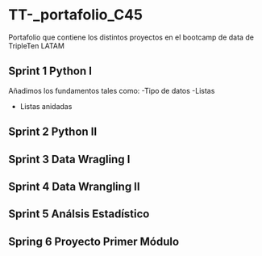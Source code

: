 # TT-_portafolio_C45
Portafolio que contiene los distintos proyectos en el bootcamp de data de TripleTen LATAM


## Sprint 1 Python I
Añadimos los fundamentos tales como:
-Tipo de datos
-Listas
- Listas anidadas

## Sprint 2 Python II


## Sprint 3 Data Wragling I


## Sprint 4 Data Wrangling II


## Sprint 5 Análsis Estadístico


## Spring 6 Proyecto Primer Módulo
